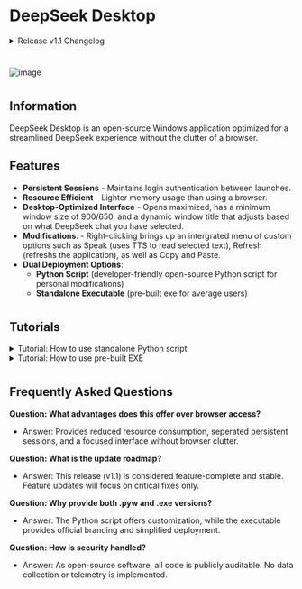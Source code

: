 # DeepSeek Desktop

<details closed>
<summary>Release v1.1 Changelog</summary>

Major Changes:
- Added a fancy custom right click menu for Copy, Paste, Speak, and Refresh!
- Window title now changes dynamically depending on what DeepSeek chat you currently have selected!
- Optimized documentation and source code!
- Overall pre-built EXE size has been cut in half and optimized.

Small Changes:
- Window now opens maximized with a set minimum size of 900/650.
- Now allows the downloading of text blocks that DeepSeek generates.
- Fixed incorrect text font and sizing/positioning of overlay.
- Added ability to open official DeepSeek website through text overlay.
</details>

#
![image](https://github.com/user-attachments/assets/3bd1db6f-ef88-4f99-8813-c13a59cc3936)
#

## Information
DeepSeek Desktop is an open-source Windows application optimized for a streamlined DeepSeek experience without the clutter of a browser.

## Features
- **Persistent Sessions** - Maintains login authentication between launches.
- **Resource Efficient** - Lighter memory usage than using a browser.
- **Desktop-Optimized Interface** - Opens maximized, has a minimum window size of 900/650, and a dynamic window title that adjusts based on what DeepSeek chat you have selected.
- **Modifications**: - Right-clicking brings up an intergrated menu of custom options such as Speak (uses TTS to read selected text), Refresh (refreshs the application), as well as Copy and Paste.
- **Dual Deployment Options**:
  - **Python Script** (developer-friendly open-source Python script for personal modifications)
  - **Standalone Executable** (pre-built exe for average users)

#

## Tutorials
<details closed>
<summary>Tutorial: How to use standalone Python script</summary>
  
1. Install [Python 3.13+](https://www.python.org/downloads/)  
2. Install required packages:  
   ```bash
   pip install pywebview pyinstaller
   ```
3. Run main.pyw (change extension .pyw to .py to show application console)

Notes: To build as an exe, open Command Prompt in the directory of main.pyw and icon.ico, and run the following command:
   ```bash
   pyinstaller --onefile --icon=icon.ico main.pyw
   ```

</details>

<details closed>
<summary>Tutorial: How to use pre-built EXE</summary>

1. Download the latest pre-compiled executable here: https://github.com/shrezird/DeepSeek-Desktop/releases/download/v1.1/DeepSeek.exe
2. Run DeepSeek.exe

Warning: In most cases Windows will block the running of an exe it doesn't recognize. You will have to allow the exe to run if this happens.

</details>

#

## Frequently Asked Questions
**Question: What advantages does this offer over browser access?**
   - Answer: Provides reduced resource consumption, seperated persistent sessions, and a focused interface without browser clutter.


**Question: What is the update roadmap?**
   - Answer: This release (v1.1) is considered feature-complete and stable. Feature updates will focus on critical fixes only.


**Question: Why provide both .pyw and .exe versions?**
   - Answer: The Python script offers customization, while the executable provides official branding and simplified deployment.


**Question: How is security handled?**
   - Answer: As open-source software, all code is publicly auditable. No data collection or telemetry is implemented.
